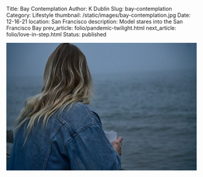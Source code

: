 Title: Bay Contemplation
Author: K Dublin
Slug: bay-contemplation
Category: Lifestyle
thumbnail: /static/images/bay-contemplation.jpg
Date: 12-16-21
location: San Francisco
description: Model stares into the San Francisco Bay
prev_article: folio/pandemic-twilight.html
next_article: folio/love-in-step.html
Status: published

<img src="../static/images/bay-contemplation.jpg" alt="Model stares into the San Francisco Bay" width=1000 />
